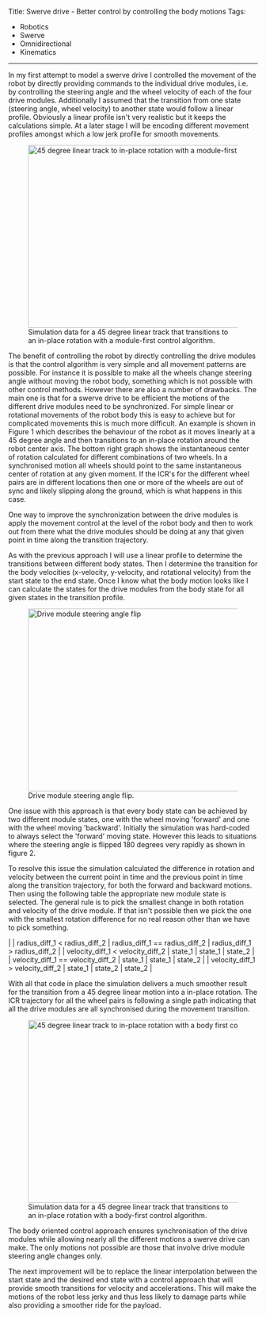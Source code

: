 Title: Swerve drive - Better control by controlling the body motions
Tags:

- Robotics
- Swerve
- Omnidirectional
- Kinematics

---

In my first attempt to model a swerve drive I controlled the movement of the robot by directly providing
commands to the individual drive modules, i.e. by controlling the steering angle and the wheel velocity
of each of the four drive modules. Additionally I assumed that the transition from one state
(steering angle, wheel velocity) to another state would follow a linear profile. Obviously a linear
profile isn't very realistic but it keeps the calculations simple. At a later stage I will be
encoding different movement profiles amongst which a low jerk profile for smooth movements.

<figure style="float:middle">
  <a href="/assets/images/robotics/swerve/swerve_sim_45_linear_to_inplace_rotation.png" target="_blank">
    <img
        alt="45 degree linear track to in-place rotation with a module-first control algorithm"
        src="/assets/images/robotics/swerve/swerve_sim_45_linear_to_inplace_rotation.png"
        width="840"
        height="368"/>
  </a>
  <figcaption>
    Simulation data for a 45 degree linear track that transitions to an in-place rotation with a
    module-first control algorithm.
  </figcaption>
</figure>

The benefit of controlling the robot by directly controlling the drive modules is that the control
algorithm is very simple and all movement patterns are possible. For instance it is possible to make
all the wheels change steering angle without moving the robot body, something which is not possible
with other control methods. However there are also a number of drawbacks. The main one is that for
a swerve drive to be efficient the motions of the different drive modules need to be synchronized. For
simple linear or rotational movements of the robot body this is easy to achieve but for complicated
movements this is much more difficult. An example is shown in Figure 1 which describes the behaviour
of the robot as it moves linearly at a 45 degree angle and then transitions to an in-place rotation
around the robot center axis. The bottom right graph shows the instantaneous center of rotation calculated
for different combinations of two wheels. In a synchronised motion all wheels should point to the same
instantaneous center of rotation at any given moment. If the ICR's for the different wheel pairs are
in different locations then one or more of the wheels are out of sync and likely slipping along
the ground, which is what happens in this case.

One way to improve the synchronization between the drive modules is apply the movement control at the
level of the robot body and then to work out from there what the drive modules should be doing at
any that given point in time along the transition trajectory.

As with the previous approach I will use a linear profile to determine the transitions between different
body states. Then I determine the transition for the body velocities (x-velocity, y-velocity, and
rotational velocity) from the start state to the end state. Once I know what the body motion looks
like I can calculate the states for the drive modules from the body state for all given states in
the transition profile.

<figure style="float:middle">
  <a href="/assets/images/robotics/swerve/serve_sim_module_flip_steering_angle.png" target="_blank">
    <img
        alt="Drive module steering angle flip"
        src="/assets/images/robotics/swerve/serve_sim_module_flip_steering_angle.png"
        width="840"
        height="368"/>
  </a>
  <figcaption>
    Drive module steering angle flip.
  </figcaption>
</figure>

One issue with this approach is that every body state can be achieved by two different module states,
one with the wheel moving 'forward' and one with the wheel moving 'backward'. Initially the simulation
was hard-coded to always select the 'forward' moving state. However this leads to situations where
the steering angle is flipped 180 degrees very rapidly as shown in figure 2.

To resolve this issue the simulation calculated the difference in rotation and velocity between the
current point in time and the previous point in time along the transition trajectory, for both the
forward and backward motions. Then using the following table the appropriate new module state is
selected. The general rule is to pick the smallest change in both rotation and velocity of the drive
module. If that isn't possible then we pick the one with the smallest rotation difference for no real
reason other than we have to pick something.

|                                    | radius_diff_1 < radius_diff_2 | radius_diff_1 == radius_diff_2 | radius_diff_1 > radius_diff_2 |
| velocity_diff_1 < velocity_diff_2  |            state_1            |            state_1             |            state_2            |
| velocity_diff_1 == velocity_diff_2 |            state_1            |            state_1             |            state_2            |
| velocity_diff_1 > velocity_diff_2  |            state_1            |            state_2             |            state_2            |

With all that code in place the simulation delivers a much smoother result for the transition from
a 45 degree linear motion into a in-place rotation. The ICR trajectory for all the wheel pairs is
following a single path indicating that all the drive modules are all synchronised during the
movement transition.

<figure style="float:middle">
  <a href="/assets/images/robotics/swerve/swerve_sim_body_first_45_linear_to_inplace_rotation.png" target="_blank">
    <img
        alt="45 degree linear track to in-place rotation with a body first control algorithm"
        src="/assets/images/robotics/swerve/swerve_sim_body_first_45_linear_to_inplace_rotation.png"
        width="840"
        height="368"/>
  </a>
  <figcaption>
    Simulation data for a 45 degree linear track that transitions to an in-place rotation with a
    body-first control algorithm.
  </figcaption>
</figure>

The body oriented control approach ensures synchronisation of the drive modules while allowing
nearly all the different motions a swerve drive can make. The only motions not possible are those
that involve drive module steering angle changes only.

The next improvement will be to replace the linear interpolation between the start state and the
desired end state with a control approach that will provide smooth transitions for velocity and
accelerations. This will make the motions of the robot less jerky and thus less likely to damage
parts while also providing a smoother ride for the payload.
